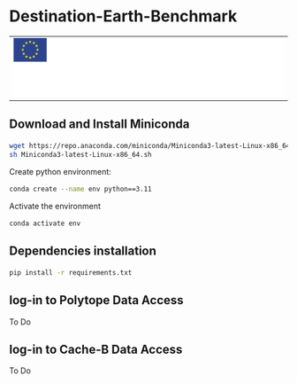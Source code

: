 # Destination-Earth-Benchmark
<table style="width:100%; border: none;">
    <tr>
        <td colspan="3" style="text-align:center; border: none;">
            <img src="assets/banner.svg" alt="Banner Image" style="width:100%;">
        </td>
    </tr>
    <!-- Add other rows and cells below if needed -->
</table>

## Download and Install Miniconda

```bash
wget https://repo.anaconda.com/miniconda/Miniconda3-latest-Linux-x86_64.sh
sh Miniconda3-latest-Linux-x86_64.sh
```
Create python environment:

```bash
conda create --name env python==3.11
```
Activate the environment

```bash
conda activate env
```

## Dependencies installation
```Bash
pip install -r requirements.txt
```

## log-in to Polytope Data Access
To Do
## log-in to Cache-B Data Access
To Do